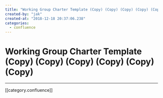 ```yaml
---
title: "Working Group Charter Template (Copy) (Copy) (Copy) (Copy) (Copy) (Copy)"
created-by: "jak"
created-at: "2018-12-18 20:37:06.238"
categories:
  - confluence
---
```


# Working Group Charter Template (Copy) (Copy) (Copy) (Copy) (Copy) (Copy)


---

[[category.confluence]]
